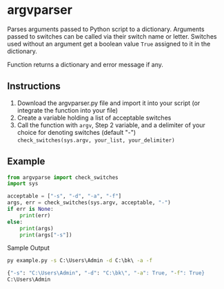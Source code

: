 # argvparser
Parses arguments passed to Python script to a dictionary. Arguments passed to switches can be called via their switch name or letter. Switches used without an argument get a boolean value `True` assigned to it in the dictionary.  
  
Function returns a dictionary and error message if any.

## Instructions  
  
1.  Download the argvparser.py file and import it into your script (or integrate the function into your file)  
2.  Create a variable holding a list of acceptable switches
3.  Call the function with `argv`, Step 2 variable, and a delimiter of your choice for denoting switches (default "-")  
`check_switches(sys.argv, your_list, your_delimiter)`  
  
## Example  
```python
from argvparse import check_switches
import sys

acceptable = ["-s", "-d", "-a", "-f"]
args, err = check_switches(sys.argv, acceptable, "-")
if err is None:
    print(err)
else:
    print(args)
    print(args["-s"])
```  
Sample Output  
```cmd  
py example.py -s C:\Users\Admin -d C:\bk\ -a -f

{"-s": "C:\Users\Admin", "-d": "C:\bk\", "-a": True, "-f": True}
C:\Users\Admin
```
